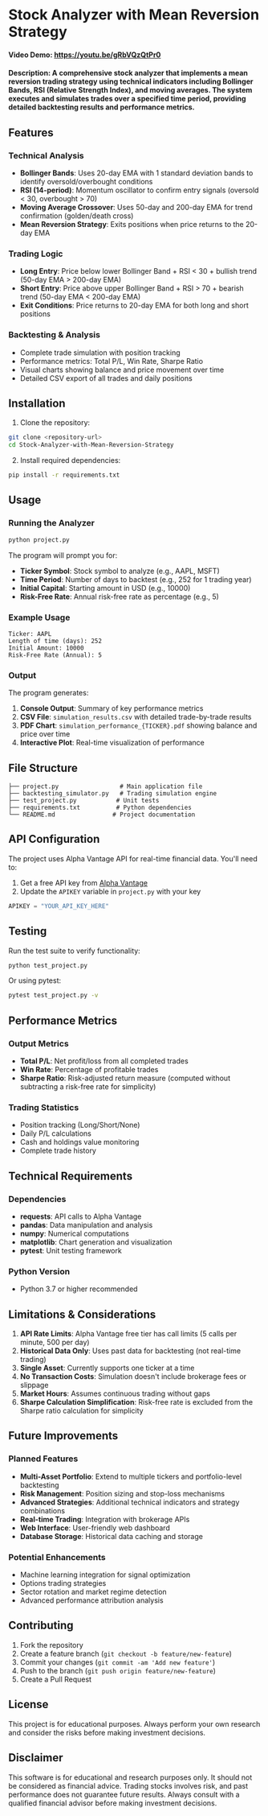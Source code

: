 # Stock Analyzer with Mean Reversion Strategy
#### Video Demo: https://youtu.be/gRbVQzQtPr0
#### Description: A comprehensive stock analyzer that implements a mean reversion trading strategy using technical indicators including Bollinger Bands, RSI (Relative Strength Index), and moving averages. The system executes and simulates trades over a specified time period, providing detailed backtesting results and performance metrics.

## Features

### Technical Analysis
- **Bollinger Bands**: Uses 20-day EMA with 1 standard deviation bands to identify oversold/overbought conditions
- **RSI (14-period)**: Momentum oscillator to confirm entry signals (oversold < 30, overbought > 70)
- **Moving Average Crossover**: Uses 50-day and 200-day EMA for trend confirmation (golden/death cross)
- **Mean Reversion Strategy**: Exits positions when price returns to the 20-day EMA

### Trading Logic
- **Long Entry**: Price below lower Bollinger Band + RSI < 30 + bullish trend (50-day EMA > 200-day EMA)
- **Short Entry**: Price above upper Bollinger Band + RSI > 70 + bearish trend (50-day EMA < 200-day EMA)
- **Exit Conditions**: Price returns to 20-day EMA for both long and short positions

### Backtesting & Analysis
- Complete trade simulation with position tracking
- Performance metrics: Total P/L, Win Rate, Sharpe Ratio
- Visual charts showing balance and price movement over time
- Detailed CSV export of all trades and daily positions

## Installation

1. Clone the repository:
```bash
git clone <repository-url>
cd Stock-Analyzer-with-Mean-Reversion-Strategy
```

2. Install required dependencies:
```bash
pip install -r requirements.txt
```

## Usage

### Running the Analyzer
```bash
python project.py
```

The program will prompt you for:
- **Ticker Symbol**: Stock symbol to analyze (e.g., AAPL, MSFT)
- **Time Period**: Number of days to backtest (e.g., 252 for 1 trading year)
- **Initial Capital**: Starting amount in USD (e.g., 10000)
- **Risk-Free Rate**: Annual risk-free rate as percentage (e.g., 5)

### Example Usage
```
Ticker: AAPL
Length of time (days): 252
Initial Amount: 10000
Risk-Free Rate (Annual): 5
```

### Output
The program generates:
1. **Console Output**: Summary of key performance metrics
2. **CSV File**: `simulation_results.csv` with detailed trade-by-trade results
3. **PDF Chart**: `simulation_performance_{TICKER}.pdf` showing balance and price over time
4. **Interactive Plot**: Real-time visualization of performance

## File Structure

```
├── project.py                 # Main application file
├── backtesting_simulator.py   # Trading simulation engine
├── test_project.py           # Unit tests
├── requirements.txt          # Python dependencies
└── README.md                # Project documentation
```

## API Configuration

The project uses Alpha Vantage API for real-time financial data. You'll need to:
1. Get a free API key from [Alpha Vantage](https://www.alphavantage.co/support/#api-key)
2. Update the `APIKEY` variable in `project.py` with your key

```python
APIKEY = "YOUR_API_KEY_HERE"
```

## Testing

Run the test suite to verify functionality:
```bash
python test_project.py
```

Or using pytest:
```bash
pytest test_project.py -v
```

## Performance Metrics

### Output Metrics
- **Total P/L**: Net profit/loss from all completed trades
- **Win Rate**: Percentage of profitable trades
- **Sharpe Ratio**: Risk-adjusted return measure (computed without subtracting a risk-free rate for simplicity)

### Trading Statistics
- Position tracking (Long/Short/None)
- Daily P/L calculations
- Cash and holdings value monitoring
- Complete trade history

## Technical Requirements

### Dependencies
- **requests**: API calls to Alpha Vantage
- **pandas**: Data manipulation and analysis
- **numpy**: Numerical computations
- **matplotlib**: Chart generation and visualization
- **pytest**: Unit testing framework

### Python Version
- Python 3.7 or higher recommended

## Limitations & Considerations

1. **API Rate Limits**: Alpha Vantage free tier has call limits (5 calls per minute, 500 per day)
2. **Historical Data Only**: Uses past data for backtesting (not real-time trading)
3. **Single Asset**: Currently supports one ticker at a time
4. **No Transaction Costs**: Simulation doesn't include brokerage fees or slippage
5. **Market Hours**: Assumes continuous trading without gaps
6. **Sharpe Calculation Simplification**: Risk-free rate is excluded from the Sharpe ratio calculation for simplicity

## Future Improvements

### Planned Features
- **Multi-Asset Portfolio**: Extend to multiple tickers and portfolio-level backtesting
- **Risk Management**: Position sizing and stop-loss mechanisms
- **Advanced Strategies**: Additional technical indicators and strategy combinations
- **Real-time Trading**: Integration with brokerage APIs
- **Web Interface**: User-friendly web dashboard
- **Database Storage**: Historical data caching and storage


### Potential Enhancements
- Machine learning integration for signal optimization
- Options trading strategies
- Sector rotation and market regime detection
- Advanced performance attribution analysis

## Contributing

1. Fork the repository
2. Create a feature branch (`git checkout -b feature/new-feature`)
3. Commit your changes (`git commit -am 'Add new feature'`)
4. Push to the branch (`git push origin feature/new-feature`)
5. Create a Pull Request

## License

This project is for educational purposes. Always perform your own research and consider the risks before making investment decisions.

## Disclaimer

This software is for educational and research purposes only. It should not be considered as financial advice. Trading stocks involves risk, and past performance does not guarantee future results. Always consult with a qualified financial advisor before making investment decisions.